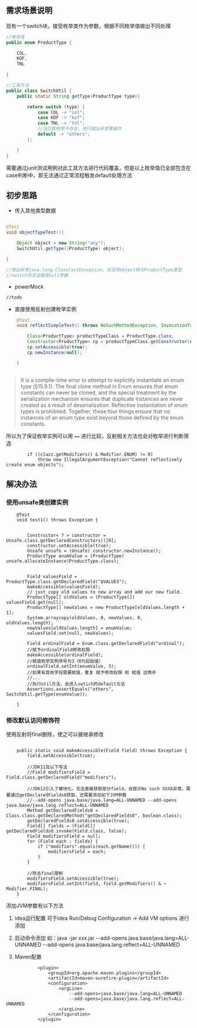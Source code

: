 ## 需求场景说明

现有一个switch块，接受枚举类作为参数，根据不同枚举值做出不同处理
```java
//枚举类
public enum ProductType {

    COL,
    KOF,
    TNL

}

//工具方法
public class SwitchUtil {
    public static String getType(ProductType type){

        return switch (type) {
            case COL -> "col";
            case KOF -> "kof";
            case TNL -> "tnl";
            //当匹配枚举不存在，进行抛出异常等操作
            default -> "others";
        };

    }
}
```

需要通过junit测试用例对此工具方法进行代码覆盖，但是以上枚举值已全部包含在case判断中，即无法通过正常流程触发default处理方法


## 初步思路

* 传入其他类型数据
```java

@Test
void objectTypeTest(){

    Object object = new String("any");
    SwitchUtil.getType((ProductType) object);

}

//抛出异常java.lang.ClassCastException，无法将object转为ProductType类型
//switch也无法接受null参数

```
* powerMock

```
//todo
```

* 直接使用反射创建枚举实例

```java
    @Test
    void reflectSimpleTest() throws NoSuchMethodException, InvocationTargetException, InstantiationException, IllegalAccessException {

        Class<ProductType> productTypeClass = ProductType.class;
        Constructor<ProductType> cp = productTypeClass.getConstructor(null);
        cp.setAccessible(true);
        cp.newInstance(null);

    }
    
```

> It is a compile-time error to attempt to explicitly instantiate an enum type (§15.9.1). 
> The final clone method in Enum ensures that enum constants can never be cloned, 
> and the special treatment by the serialization mechanism ensures that duplicate instances are never created as a result of deserialization. 
> Reflective instantiation of enum types is prohibited. Together, these four things ensure that no instances of an enum type exist beyond those defined by the enum constants.

所以为了保证枚举实例可以用 `==` 进行比较，反射相关方法也会对枚举进行判断筛选
```
        if ((clazz.getModifiers() & Modifier.ENUM) != 0)
            throw new IllegalArgumentException("Cannot reflectively create enum objects");
```


## 解决办法


### 使用unsafe类创建实例

```
    @Test
    void test1() throws Exception {


        Constructor< ? > constructor = Unsafe.class.getDeclaredConstructors()[0];
        constructor.setAccessible(true);
        Unsafe unsafe = (Unsafe) constructor.newInstance();
        ProductType enumValue = (ProductType) unsafe.allocateInstance(ProductType.class);


        Field valuesField = ProductType.class.getDeclaredField("$VALUES");
        makeAccessible(valuesField);
        // just copy old values to new array and add our new field.
        ProductType[] oldValues = (ProductType[]) valuesField.get(null);
        ProductType[] newValues = new ProductType[oldValues.length + 1];
        System.arraycopy(oldValues, 0, newValues, 0, oldValues.length);
        newValues[oldValues.length] = enumValue;
        valuesField.set(null, newValues);

        Field ordinalField = Enum.class.getDeclaredField("ordinal");
        //赋予ordinalField修改权限
        makeAccessible(ordinalField);
        //赋值枚举实例序号为3（0为起始值）
        ordinalField.setInt(enumValue, 3);
        //如果有其他字段需要赋值，重复 赋予修改权限 和 赋值 这两步
        //...
        //执行util方法，会进入swtich的default方法
        Assertions.assertEquals("others", SwitchUtil.getType(enumValue));

    }
```


### 修改默认访问修饰符

使用反射将final删除，使之可以被继承修改

```

    public static void makeAccessible(Field field) throws Exception {
        field.setAccessible(true);
        
        //JDK11及以下写法
        //Field modifiersField = Field.class.getDeclaredField("modifiers");
        
        //JDK12引入了模块化，无法直接获取部分field，会提示No such XXXX异常，需要通过getDeclaredFields0获取，还需要添加如下JVM参数
        //--add-opens java.base/java.lang=ALL-UNNAMED --add-opens java.base/java.lang.reflect=ALL-UNNAMED
        Method getDeclaredFields0 = Class.class.getDeclaredMethod("getDeclaredFields0", boolean.class);
        getDeclaredFields0.setAccessible(true);
        Field[] fields = (Field[]) getDeclaredFields0.invoke(Field.class, false);
        Field modifiersField = null;
        for (Field each : fields) {
            if ("modifiers".equals(each.getName())) {
                modifiersField = each;
            }
        }
        
        //除去final限制
        modifiersField.setAccessible(true);
        modifiersField.setInt(field, field.getModifiers() & ~ Modifier.FINAL);
    }
```


添加JVM参数有以下方法

1. idea运行配置
可于idea Run/Debug Configuration -> Add VM options 进行添加

2. 启动命令添加
如：java -jar xxx.jar --add-opens java.base/java.lang=ALL-UNNAMED --add-opens java.base/java.lang.reflect=ALL-UNNAMED

3. Maven配置

```
            <plugin>
                <groupId>org.apache.maven.plugins</groupId>
                <artifactId>maven-surefire-plugin</artifactId>
                <configuration>
                    <argLine>
                        --add-opens=java.base/java.lang=ALL-UNNAMED 
                        --add-opens=java.base/java.lang.reflect=ALL-UNNAMED
                    </argLine>
                </configuration>
            </plugin>
```




